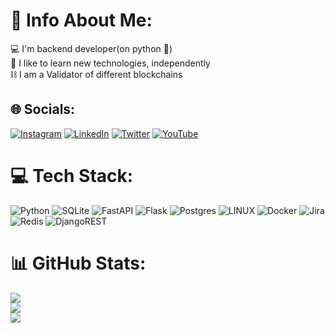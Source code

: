 # 💫 Info About Me:
💻 I'm backend developer(on python 🐍)<br>👀 I like to learn new technologies, independently<br>⛓ I am a Validator of different blockchains


## 🌐 Socials:
[![Instagram](https://img.shields.io/badge/Instagram-%23E4405F.svg?logo=Instagram&logoColor=white)](https://instagram.com/@maks_travel) [![LinkedIn](https://img.shields.io/badge/LinkedIn-%230077B5.svg?logo=linkedin&logoColor=white)](https://linkedin.com/in/@maks_travel) [![Twitter](https://img.shields.io/badge/Twitter-%231DA1F2.svg?logo=Twitter&logoColor=white)](https://twitter.com/@maks_travel) [![YouTube](https://img.shields.io/badge/YouTube-%23FF0000.svg?logo=YouTube&logoColor=white)](https://youtube.com/@@maks_travel) 

# 💻 Tech Stack:
![Python](https://img.shields.io/badge/python-3670A0?style=for-the-badge&logo=python&logoColor=ffdd54) ![SQLite](https://img.shields.io/badge/sqlite-%2307405e.svg?style=for-the-badge&logo=sqlite&logoColor=white) ![FastAPI](https://img.shields.io/badge/FastAPI-005571?style=for-the-badge&logo=fastapi) ![Flask](https://img.shields.io/badge/flask-%23000.svg?style=for-the-badge&logo=flask&logoColor=white) ![Postgres](https://img.shields.io/badge/postgres-%23316192.svg?style=for-the-badge&logo=postgresql&logoColor=white) ![LINUX](https://img.shields.io/badge/Linux-FCC624?style=for-the-badge&logo=linux&logoColor=black) ![Docker](https://img.shields.io/badge/docker-%230db7ed.svg?style=for-the-badge&logo=docker&logoColor=white) ![Jira](https://img.shields.io/badge/jira-%230A0FFF.svg?style=for-the-badge&logo=jira&logoColor=white) ![Redis](https://img.shields.io/badge/redis-%23DD0031.svg?style=for-the-badge&logo=redis&logoColor=white) ![DjangoREST](https://img.shields.io/badge/DJANGO-REST-ff1709?style=for-the-badge&logo=django&logoColor=white&color=ff1709&labelColor=gray)
# 📊 GitHub Stats:
![](https://github-readme-stats.vercel.app/api?username=makstravel&theme=onedark&hide_border=false&include_all_commits=false&count_private=false)<br/>
![](https://github-readme-streak-stats.herokuapp.com/?user=makstravel&theme=onedark&hide_border=false)<br/>
![](https://github-readme-stats.vercel.app/api/top-langs/?username=makstravel&theme=onedark&hide_border=false&include_all_commits=false&count_private=false&layout=compact)

<!-- Proudly created with GPRM ( https://gprm.itsvg.in ) -->
